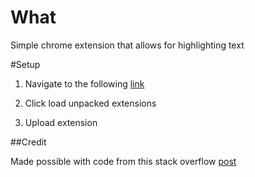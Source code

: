 # What
Simple chrome extension that allows for highlighting text

#Setup

1. Navigate to the following [link](chrome://extensions/)

2. Click load unpacked extensions

3. Upload extension

##Credit

Made possible with code from this stack overflow [post](https://stackoverflow.com/questions/304837/javascript-user-selection-highlighting)
